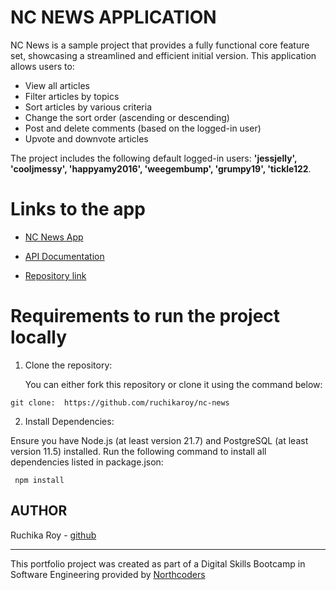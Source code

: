 # NC NEWS APPLICATION

NC News is a sample project that provides a fully functional core feature set, showcasing a streamlined and efficient initial version. This application allows users to:

- View all articles
- Filter articles by topics
- Sort articles by various criteria
- Change the sort order (ascending or descending)
- Post and delete comments (based on the logged-in user)
- Upvote and downvote articles

The project includes the following default logged-in users: **'jessjelly', 'cooljmessy', 'happyamy2016', 'weegembump', 'grumpy19', 'tickle122**.

# Links to the app

- [NC News App](https://rroy-nc-news.netlify.app/)

- [API Documentation](https://news-api-ibvn.onrender.com/api)

- [Repository link](https://github.com/ruchikaroy/nc-news)

# Requirements to run the project locally

1. Clone the repository:

   You can either fork this repository or clone it using the command below:

```
git clone:  https://github.com/ruchikaroy/nc-news
```

2. Install Dependencies:

Ensure you have Node.js (at least version 21.7) and PostgreSQL (at least version 11.5) installed. Run the following command to install all dependencies listed in package.json:

```
 npm install
```

## AUTHOR

Ruchika Roy - [github](https://github.com/ruchikaroy)

---

This portfolio project was created as part of a Digital Skills Bootcamp in Software Engineering provided by [Northcoders](https://northcoders.com/)
